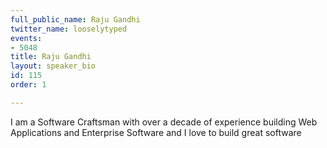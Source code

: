 ```yaml
---
full_public_name: Raju Gandhi
twitter_name: looselytyped
events:
- 5048
title: Raju Gandhi
layout: speaker_bio
id: 115
order: 1

---
```

I am a Software Craftsman with over a decade of experience building Web Applications and Enterprise Software and I love to build great software